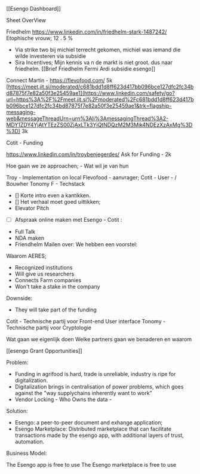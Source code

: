 [[Esengo Dashboard]]

Sheet OverView

Friedhelm https://www.linkedin.com/in/friedhelm-stark-1487242/
Etophische vrouw;
12 . 5 %
- Via strike two bij michiel terrecht gekomen, michiel was iemand die wilde investeren via subsidie
- Sira Incentives; Mijn kennis va n de markt is niet groot. dus naar friedhelm. 
[[Brief Friedhelm Fermi Ardi subsidie esengo]]

Connect Martin - https://flevofood.com/
5k
[https://meet.jit.si/moderated/c681bdd1d8ff623d417bb096bce127dfc2fc34bd87875f7e82a50f3e25459ae1](https://www.linkedin.com/safety/go?url=https%3A%2F%2Fmeet.jit.si%2Fmoderated%2Fc681bdd1d8ff623d417bb096bce127dfc2fc34bd87875f7e82a50f3e25459ae1&trk=flagship-messaging-web&messageThreadUrn=urn%3Ali%3AmessagingThread%3A2-MDY1ZDY4YjAtYTEzZS00ZjAxLTk3YjQtNDQzM2M3Mjk4NDEzXzAxMg%3D%3D)
3k 

Cotit - Funding 

https://www.linkedin.com/in/troybenjegerdes/
Ask for Funding - 2k 


Hoe gaan we ze approachen; - 
Wat wil je van hun

Troy - Implementation on local
Flevofood - aanvrager;
Cotit - User - / Bouwher
Tonomy F - Techstack


- [] Korte intro even a kantikken. 
- []  Het verhaal moet goed uittikken; 
- Elevator Pitch
- [ ] Afspraak online maken met Esengo - Cotit : 
- Full Talk
- NDA maken
- Friendhelm Mailen over: We hebben een voorstel: 

Waarom AERES;

- Recognized institutions
- Will give us researchers
- Connects Farm companies
- Won't take a stake in the company

Downside:
- They will take part of the funding


Cotit - Technische partij voor Front-end User interface 
Tonomy - Technische partij voor Cryptologie


Wat gaan we eigenlijk doen
Welke partners gaan we benaderen en waarom


[[esengo Grant Opportunities]]


Problem:

- Funding in agrifood is hard, trade is unreliable, industry is ripe for digitalization.
- Digitalization brings in centralisation of power problems, which goes against the "way supplychains inherently want to work"
- Vendor Locking - Who Owns the data - 


Solution:
- Esengo: a peer-to-peer document and exhange application; 
- Esengo Marketplace: Distributed marketplace that can facilitate transactions made by the esengo app, with additional layers of trust, automation.

Business Model:

The Esengo app is free to use
The Esengo marketplace is free to use

